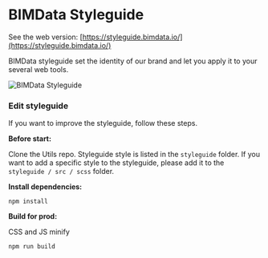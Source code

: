 # BIMData Styleguide
See the web version: [https://styleguide.bimdata.io/](https://styleguide.bimdata.io/)

BIMData styleguide set the identity of our brand and let you apply it to your several web tools.

![BIMData Styleguide](src/img/bimdata_styleguide.png)


### Edit styleguide
If you want to improve the styleguide, follow these steps.

__Before start:__

Clone the Utils repo. Styleguide style is listed in the `styleguide` folder. If you want to add a specific style to the styleguide, please add it to the `styleguide / src / scss` folder.


__Install dependencies:__

```
npm install
```


__Build for prod:__

CSS and JS minify
```
npm run build
```
